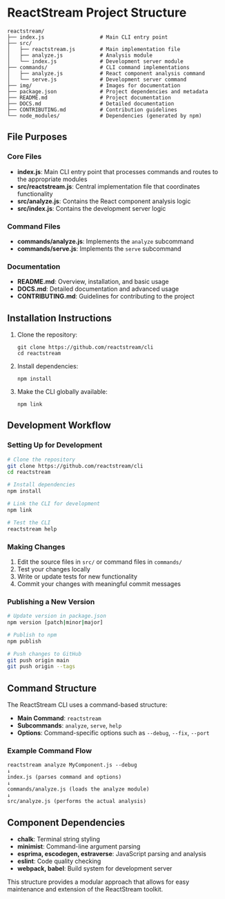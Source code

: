 # ReactStream Project Structure

```
reactstream/
├── index.js                  # Main CLI entry point
├── src/
│   ├── reactstream.js        # Main implementation file
│   ├── analyze.js            # Analysis module
│   └── index.js              # Development server module
├── commands/                 # CLI command implementations
│   ├── analyze.js            # React component analysis command
│   └── serve.js              # Development server command
├── img/                      # Images for documentation
├── package.json              # Project dependencies and metadata
├── README.md                 # Project documentation
├── DOCS.md                   # Detailed documentation
├── CONTRIBUTING.md           # Contribution guidelines
└── node_modules/             # Dependencies (generated by npm)
```

## File Purposes

### Core Files

- **index.js**: Main CLI entry point that processes commands and routes to the appropriate modules
- **src/reactstream.js**: Central implementation file that coordinates functionality
- **src/analyze.js**: Contains the React component analysis logic
- **src/index.js**: Contains the development server logic

### Command Files

- **commands/analyze.js**: Implements the `analyze` subcommand
- **commands/serve.js**: Implements the `serve` subcommand

### Documentation

- **README.md**: Overview, installation, and basic usage
- **DOCS.md**: Detailed documentation and advanced usage
- **CONTRIBUTING.md**: Guidelines for contributing to the project

## Installation Instructions

1. Clone the repository:
   ```
   git clone https://github.com/reactstream/cli
   cd reactstream
   ```

2. Install dependencies:
   ```
   npm install
   ```

3. Make the CLI globally available:
   ```
   npm link
   ```

## Development Workflow

### Setting Up for Development

```bash
# Clone the repository
git clone https://github.com/reactstream/cli
cd reactstream

# Install dependencies
npm install

# Link the CLI for development
npm link

# Test the CLI
reactstream help
```

### Making Changes

1. Edit the source files in `src/` or command files in `commands/`
2. Test your changes locally
3. Write or update tests for new functionality
4. Commit your changes with meaningful commit messages

### Publishing a New Version

```bash
# Update version in package.json
npm version [patch|minor|major]

# Publish to npm
npm publish

# Push changes to GitHub
git push origin main
git push origin --tags
```

## Command Structure

The ReactStream CLI uses a command-based structure:

- **Main Command**: `reactstream`
- **Subcommands**: `analyze`, `serve`, `help`
- **Options**: Command-specific options such as `--debug`, `--fix`, `--port`

### Example Command Flow

```
reactstream analyze MyComponent.js --debug
↓
index.js (parses command and options)
↓
commands/analyze.js (loads the analyze module)
↓
src/analyze.js (performs the actual analysis)
```

## Component Dependencies

- **chalk**: Terminal string styling
- **minimist**: Command-line argument parsing
- **esprima, escodegen, estraverse**: JavaScript parsing and analysis
- **eslint**: Code quality checking
- **webpack, babel**: Build system for development server

This structure provides a modular approach that allows for easy maintenance and extension of the ReactStream toolkit.
